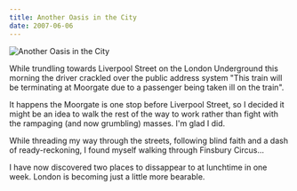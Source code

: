 ```yaml
---
title: Another Oasis in the City
date: 2007-06-06
---
```


![Another Oasis in the City](https://source.unsplash.com/X6cChncECA8/1600x900)

While trundling towards Liverpool Street on the London Underground this morning the driver crackled over the public address system "This train will be terminating at Moorgate due to a passenger being taken ill on the train".

It happens the Moorgate is one stop before Liverpool Street, so I decided it might be an idea to walk the rest of the way to work rather than fight with the rampaging (and now grumbling) masses. I'm glad I did.

While threading my way through the streets, following blind faith and a dash of ready-reckoning, I found myself walking through Finsbury Circus...

I have now discovered two places to dissappear to at lunchtime in one week. London is becoming just a little more bearable.